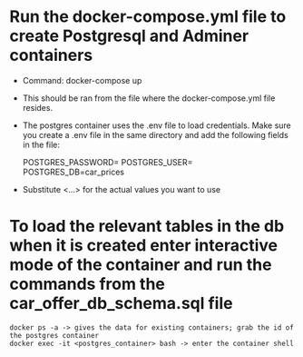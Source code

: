 # Run the docker-compose.yml file to create Postgresql and Adminer containers
- Command: docker-compose up
* This should be ran from the file where the docker-compose.yml file resides.
* The postgres container uses the .env file to load credentials. Make sure you create a .env file in the same directory and add the following fields in the file:

    POSTGRES_PASSWORD=<password>
    POSTGRES_USER=<user>
    POSTGRES_DB=car_prices

- Substitute <...> for the actual values you want to use

# To load the relevant tables in the db when it is created enter interactive mode of the container and run the commands from the car_offer_db_schema.sql file

    docker ps -a -> gives the data for existing containers; grab the id of the postgres container
    docker exec -it <postgres_container> bash -> enter the container shell
    
